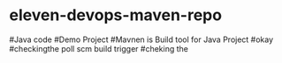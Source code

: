 # eleven-devops-maven-repo
#Java code
#Demo Project
#Mavnen is Build tool for Java Project
#okay
#checkingthe poll scm build trigger
#cheking the 

